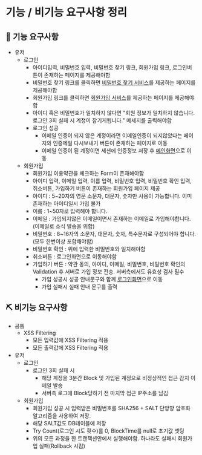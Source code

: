 # 기능 / 비기능 요구사항 정리

## 🔨 기능 요구사항   

- 유저
  - <span id='login'>로그인</span>
    - 아이디입력, 비밀번호 입력, 비밀번호 찾기 링크, 회원가입 링크, 로그인버튼이 존재하는 페이지를 제공해야함
    - 비밀번호 찾기 링크를 클릭하면 <a href='#findPass'>비밀번호 찾기 서비스</a>를 제공하는 페이지를 제공해야함
    - 회원가입 링크를 클릭하면 <a href='#join'>회원가입 서비스</a>를 제공하는 페이지를 제공해야함
    - 아이디 혹은 비밀번호가 일치하지 않다면 "회원 정보가 일치하지 않습니다. 로그인 3회 실패 시 계정이 잠기게됩니다." 메세지를 출력해야함
    - 로그인 성공
      - 이메일 인증이 되지 않은 계정이라면 이메일인증이 되지않았다는 페이지와 인증메일 다시보내기 버튼이 존재하는 페이지로 이동
      - 이메일 인증이 된 계정이면 세션에 인증정보 저장 후 <a href='#main'>메인화면</a>으로 이동
  - <span id='join'>회원가입</span>
    - 회원가입 이용약관을 체크하는 Form이 존재해야함
    - 아이디 입력, 이메일 입력, 이름 입력, 비밀번호 입력, 비밀번호 확인 입력, 취소버튼, 가입하기 버튼이 존재하는 회원가입 페이지 제공
    - 아이디 : 5~20자의 영문 소문자, 대문자, 숫자만 사용이 가능합니다. 이미 존재하는 아이디일시 가입 불가
    - 이름 : 1~50자로 입력해야 합니다.
    - 이메일 : 가입되지않은 이메일이면서 존재하는 이메일로 가입해야합니다. (이메일로 소식 발송을 위함)
    - 비밀번호 : 8~16자의 소문자, 대문자, 숫자, 특수문자로 구성되어야 합니다. (모두 한번이상 포함해야함)
    - 비밀번호 확인 : 위에 입력한 비밀번호와 일치해야함
    - 취소버튼 : 로그인화면으로 이동해야함
    - 가입하기 버튼 : 약관 동의, 아이디, 이메일, 비밀번호, 비밀번호 확인의 Validation 후 서버로 가입 정보 전송. 서버측에서도 유효성 검사 필수
      - 가입 성공시 성공 안내문구와 함께 <a href='#login'>로그인화면</a>으로 이동
      - 가입 실패시 실패 안내 문구를 출력


## ⛏ 비기능 요구사항
- 공통
  - XSS Filtering
    - 모든 입력값에 XSS Filtering 적용
    - 모든 출력값에 XSS Filtering 적용
- 유저
  - <span id='login_nf'>로그인</span>
    - 로그인 3회 실패 시
      - 해당 계정을 3분간 Block 및 가입된 계정으로 비정상적인 접근 감지 이메일 발송
      - 서버측 로그에 Block당하기 전 마지막 접근 IP주소를 남김
  - <span id='join_nf'>회원가입</span>
    - 회원가입 성공 시 입력받은 비밀번호를 SHA256 + SALT 단방향 암호화 알고리즘을 사용하여 저장.
    - 해당 SALT값도 DB테이블에 저장
    - Try Count(로그인 시도 횟수)를 0, BlockTime를 null로 초기값 셋팅
    - 위의 모든 과정을 한 트랜잭션안에서 실행해야함. 하나라도 실패시 회원가입 실패(Rollback 시킴)
